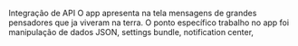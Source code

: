 Integração de API
O app apresenta na tela mensagens de grandes pensadores que ja viveram na terra. O ponto específico trabalho no app foi manipulação de dados JSON, settings bundle, notification center,
